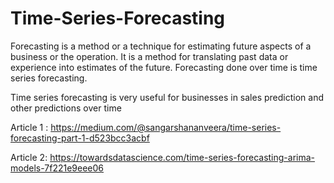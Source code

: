 # Time-Series-Forecasting

Forecasting is a method or a technique for estimating future aspects of a business or the operation. It is a method for translating past data or experience into estimates of the future. Forecasting done over time is time series forecasting.

Time series forecasting is very useful for businesses in sales prediction and other predictions over time

Article 1 : https://medium.com/@sangarshananveera/time-series-forecasting-part-1-d523bcc3acbf

Article 2: https://towardsdatascience.com/time-series-forecasting-arima-models-7f221e9eee06
